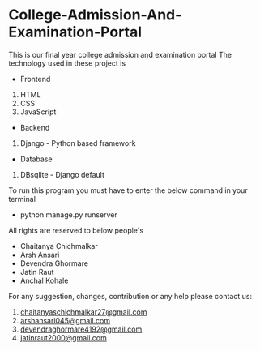 # College-Admission-And-Examination-Portal
This is our final year college admission and examination portal 
The technology used in these project is 

- Frontend
1. HTML
2. CSS
3. JavaScript
- Backend
1. Django - Python based framework
- Database 
1. DBsqlite - Django default 

To run this program you must have to enter the below command in your terminal 

- python manage.py runserver


All rights are reserved to below people's

- Chaitanya Chichmalkar
- Arsh Ansari
- Devendra Ghormare
- Jatin Raut
- Anchal Kohale

For any suggestion, changes, contribution or any help please contact us:
1. chaitanyaschichmalkar27@gmail.com
2. arshansari045@gmail.com
3. devendraghormare4192@gmail.com
4. jatinraut2000@gmail.com
